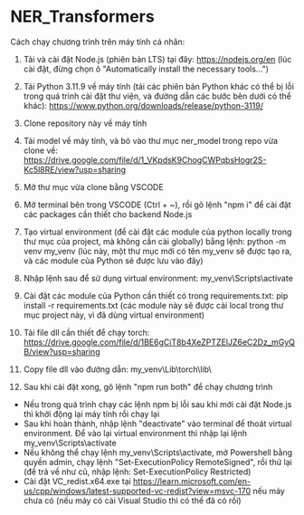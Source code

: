 # NER_Transformers

Cách chạy chương trình trên máy tính cá nhân:

1. Tải và cài đặt Node.js (phiên bản LTS) tại đây: https://nodejs.org/en (lúc cài đặt, đừng chọn ô "Automatically install the necessary tools...")

2. Tải Python 3.11.9 về máy tính (tải các phiên bản Python khác có thể bị lỗi trong quá trình cài đặt thư viện, và đường dẫn các bước bên dưới có thể khác): https://www.python.org/downloads/release/python-3119/

3. Clone repository này về máy tính

4. Tải model về máy tính, và bỏ vào thư mục ner_model trong repo vừa clone về: https://drive.google.com/file/d/1_VKpdsK9ChogCWPqbsHogr2S-Kc5l8RE/view?usp=sharing

5. Mở thư mục vừa clone bằng VSCODE

6. Mở terminal bên trong VSCODE (Ctrl + ~), rồi gõ lệnh "npm i" để cài đặt các packages cần thiết cho backend Node.js

7. Tạo virtual environment (để cài đặt các module của python locally trong thư mục của project, mà không cần cài globally) bằng lệnh: python -m venv my_venv (lúc này, một thư mục mới có tên my_venv sẽ được tạo ra, và các module của Python sẽ được lưu vào đây)

8. Nhập lệnh sau để sử dụng virtual environment: my_venv\Scripts\activate

9. Cài đặt các module của Python cần thiết có trong requirements.txt: pip install -r requirements.txt (các module này sẽ được cài local trong thư mục project này, vì đã dùng virtual environment)

10. Tải file dll cần thiết để chạy torch: https://drive.google.com/file/d/1BE6gCiT8b4XeZPTZElJZ6eC2Dz_mGyQB/view?usp=sharing

11. Copy file dll vào đường dẫn: my_venv\Lib\torch\lib\

12. Sau khi cài đặt xong, gõ lệnh "npm run both" để chạy chương trình

- Nếu trong quá trình chạy các lệnh npm bị lỗi sau khi mới cài đặt Node.js thì khởi động lại máy tính rồi chạy lại
- Sau khi hoàn thành, nhập lệnh "deactivate" vào terminal để thoát virtual environment. Để vào lại virtual environment thì nhập lại lệnh my_venv\Scripts\activate
- Nếu không thể chạy lệnh my_venv\Scripts\activate, mở Powershell bằng quyền admin, chạy lệnh "Set-ExecutionPolicy RemoteSigned", rồi thử lại (để trả về như cũ, nhập lệnh: Set-ExecutionPolicy Restricted)
- Cài đặt VC_redist.x64.exe tại https://learn.microsoft.com/en-us/cpp/windows/latest-supported-vc-redist?view=msvc-170 nếu máy chưa có (nếu máy có cài Visual Studio thì có thể đã có rồi)
